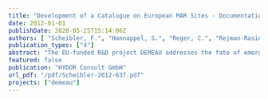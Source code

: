```yaml
---
title: "Development of a Catalogue on European MAR Sites - Documentation"
date: 2012-01-01
publishDate: 2020-05-25T15:14:06Z
authors: [ "Scheibler, F.", "Hannappel, S.", "Reger, C.", "Rejman-Rasinska, E.", "Hernández-García, M.", "Vilanova, E.", "Kumar, S.", "sprenger" ]
publication_types: ["4"]
abstract: "The EU-funded R&D project DEMEAU addresses the fate of emerging pollutants in water and waste water treatment, e.g. Managed Aquifer Recharge (MAR). For MAR the objectives are to mobilize existing experience from different European study sites and to develop a systematic approach for the authorization of new recharge schemes in compliance with the European water and groundwater directives. The activities will cover the issue of infiltrating and injecting treated wastewater as well as developing guidance on optimum design and operation of infiltration facilities. In order to demonstrate the effects of typical existing European MAR systems onto groundwater availability and groundwater quality with specific focus on trace organics, a comprehensive relational database (catalogue) on European MAR systems was created to ensure efficient management of available data. By means of the built-in user forms, queries, and reports, database users are enabled to not only view and enter records but also to quickly process the data to extract needed information. In total, 59 different parameters were selected in order to describe about 270 documented MAR sites in 23 countries in Europe. These parameters were then divided up into four main groups (general information, technical data, hydrogeological parameters and monitoring activities) plus references. The database was created using standard software (MS ACCESS) and references were managed by open source software (JABREF). The compiled data on European MAR sites was taken from a variety of different source types, including scientific articles, books, PhD, diploma and master's theses, presentations, technical documents, reports from previous national and EU research projects, personal communication with specialists, operators and water authorities, community and operator websites, newspaper articles, and Google Earth (for geographic coordinates to create overview maps). On the basis of this database a classification system for the MAR sites found in Europe will be developed that can be used for deriving site-specific pre-requisites and design criteria as guidance for the authorization of for new sites."
featured: false
publication: "HYDOR Consult GmbH"
url_pdf: "/pdf/Scheibler-2012-637.pdf"
projects: ["demeau"]
---
```


